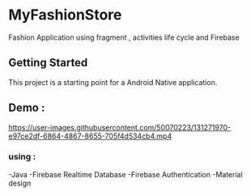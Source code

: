 # MyFashionStore
Fashion Application using fragment , activities life cycle and Firebase  

## Getting Started

This project is a starting point for a Android Native application.


## Demo :
https://user-images.githubusercontent.com/50070223/131271970-e97ce2df-6864-4867-8655-705f4d534cb4.mp4


### using :
-Java 
-Firebase Realtime Database
-Firebase Authentication
-Material design
